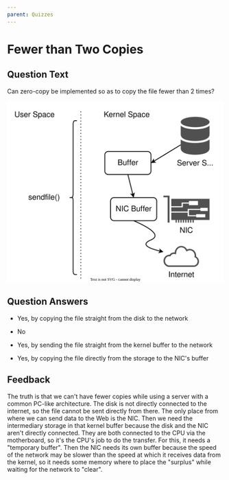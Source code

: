 ```yaml
---
parent: Quizzes
---
```


# Fewer than Two Copies

## Question Text

Can zero-copy be implemented so as to copy the file fewer than 2 times?

![Zero-Copy](../media/server-copies-zero-copy.svg)

## Question Answers

- Yes, by copying the file straight from the disk to the network

+ No

- Yes, by sending the file straight from the kernel buffer to the network

- Yes, by copying the file directly from the storage to the NIC's buffer

## Feedback

The truth is that we can't have fewer copies while using a server with a common PC-like architecture.
The disk is not directly connected to the internet, so the file cannot be sent directly from there.
The only place from where we can send data to the Web is the NIC.
Then we need the intermediary storage in that kernel buffer because the disk and the NIC aren't directly connected.
They are both connected to the CPU via the motherboard, so it's the CPU's job to do the transfer.
For this, it needs a "temporary buffer".
Then the NIC needs its own buffer because the speed of the network may be slower than the speed at which it receives data from the kernel, so it needs some memory where to place the "surplus" while waiting for the network to "clear".
